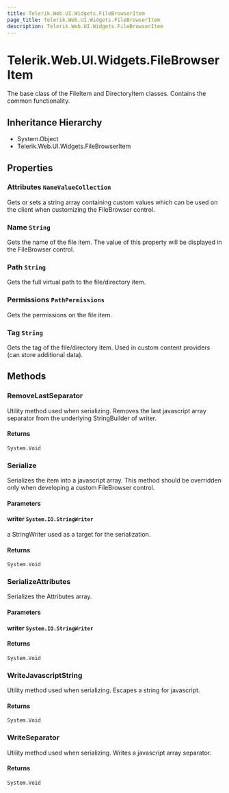 ```yaml
---
title: Telerik.Web.UI.Widgets.FileBrowserItem
page_title: Telerik.Web.UI.Widgets.FileBrowserItem
description: Telerik.Web.UI.Widgets.FileBrowserItem
---
```


# Telerik.Web.UI.Widgets.FileBrowserItem

The base class of the FileItem and DirectoryItem classes. Contains the common functionality.

## Inheritance Hierarchy

* System.Object
* Telerik.Web.UI.Widgets.FileBrowserItem

## Properties

###  Attributes `NameValueCollection`

Gets or sets a string array containing custom values which can be used on the client when 
            customizing the FileBrowser control.

###  Name `String`

Gets the name of the file item. The value of this property will be displayed in the FileBrowser control.

###  Path `String`

Gets the full virtual path to the file/directory item.

###  Permissions `PathPermissions`

Gets the permissions on the file item.

###  Tag `String`

Gets the tag of the file/directory item. Used in custom content providers (can store additional data).

## Methods

###  RemoveLastSeparator

Utility method used when serializing. Removes the last javascript array separator from the underlying
            StringBuilder of writer.

#### Returns

`System.Void` 

###  Serialize

Serializes the item into a javascript array. This method should be overridden only when developing 
            a custom FileBrowser control.

#### Parameters

#### writer `System.IO.StringWriter`

a StringWriter used as a target for the serialization.

#### Returns

`System.Void` 

###  SerializeAttributes

Serializes the Attributes array.

#### Parameters

#### writer `System.IO.StringWriter`

#### Returns

`System.Void` 

###  WriteJavascriptString

Utility method used when serializing. Escapes a string for javascript.

#### Returns

`System.Void` 

###  WriteSeparator

Utility method used when serializing. Writes a javascript array separator.

#### Returns

`System.Void` 

